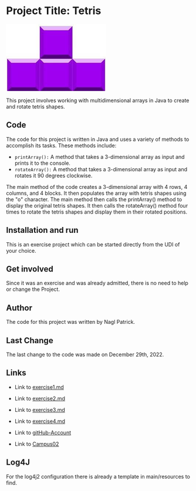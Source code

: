 # Project Title: Tetris
![Tetris](./resources/images/Tetris%20Image.jpg)

This project involves working with multidimensional arrays in Java to create and rotate tetris shapes.

## Code
The code for this project is written in Java and uses a variety of methods to accomplish its tasks. These methods include:

+ `printArray():` A method that takes a 3-dimensional array as input and prints it to the console.
+ `rotateArray():` A method that takes a 3-dimensional array as input and rotates it 90 degrees clockwise.

The main method of the code creates a 3-dimensional array with 4 rows, 4 columns, and 4 blocks. It then populates the array with tetris shapes using the "o" character. The main method then calls the printArray() method to display the original tetris shapes. It then calls the rotateArray() method four times to rotate the tetris shapes and display them in their rotated positions.

## Installation and run

This is an exercise project which can be started directly from the UDI of your choice.

## Get involved

Since it was an exercise and was already admitted, there is no need to help or change the Project.

## Author
The code for this project was written by Nagl Patrick.

## Last Change
The last change to the code was made on December 29th, 2022.

## Links

+ Link to [exercise1.md](exercise1.md)

+ Link to [exercise2.md](exercise2.md)

+ Link to [exercise3.md](exercise3.md)

+ Link to [exercise4.md](exercise4.md)

+ Link to [gitHub-Account](https://github.com/NaglPatrick)

+ Link to [Campus02](https://www.campus02.at)

## Log4J

For the log4j2 configuration there is already a template in main/resources to find.